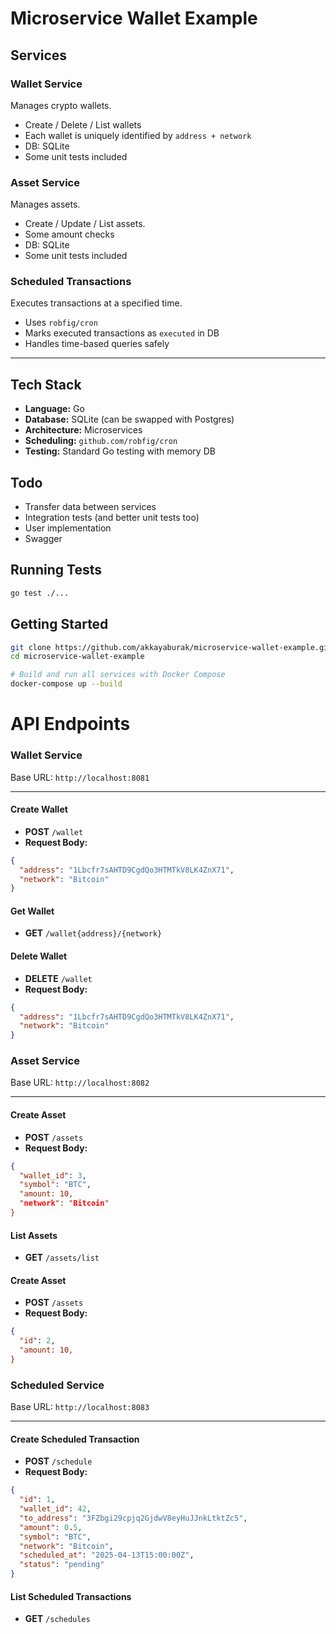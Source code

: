 # Microservice Wallet Example

## Services

### Wallet Service
Manages crypto wallets.
- Create / Delete / List wallets
- Each wallet is uniquely identified by `address + network`
- DB: SQLite
- Some unit tests included

### Asset Service
Manages assets.
- Create / Update / List assets.
- Some amount checks
- DB: SQLite
- Some unit tests included

### Scheduled Transactions
Executes transactions at a specified time.
- Uses `robfig/cron`
- Marks executed transactions as `executed` in DB
- Handles time-based queries safely

---

## Tech Stack

- **Language:** Go
- **Database:** SQLite (can be swapped with Postgres)
- **Architecture:** Microservices
- **Scheduling:** `github.com/robfig/cron`
- **Testing:** Standard Go testing with memory DB

## Todo

- Transfer data between services
- Integration tests (and better unit tests too)
- User implementation
- Swagger

## Running Tests
```bash
go test ./...
```

## Getting Started
```bash
git clone https://github.com/akkayaburak/microservice-wallet-example.git
cd microservice-wallet-example

# Build and run all services with Docker Compose
docker-compose up --build

```

# API Endpoints

### Wallet Service

Base URL: `http://localhost:8081`

---

#### Create Wallet

- **POST** `/wallet`
- **Request Body:**
```json
{
  "address": "1Lbcfr7sAHTD9CgdQo3HTMTkV8LK4ZnX71",
  "network": "Bitcoin"
}
```

#### Get Wallet

- **GET** `/wallet{address}/{network}`

#### Delete Wallet

- **DELETE** `/wallet`
- **Request Body:**
```json
{
  "address": "1Lbcfr7sAHTD9CgdQo3HTMTkV8LK4ZnX71",
  "network": "Bitcoin"
}
```


### Asset Service

Base URL: `http://localhost:8082`

---
#### Create Asset

- **POST** `/assets`
- **Request Body:**
```json
{
  "wallet_id": 3,
  "symbol": "BTC",
  "amount: 10,
  "network": "Bitcoin"
}
```

#### List Assets

- **GET** `/assets/list`

#### Create Asset

- **POST** `/assets`
- **Request Body:**
```json
{
  "id": 2,
  "amount: 10,
}
```

### Scheduled Service

Base URL: `http://localhost:8083`

---

#### Create Scheduled Transaction

- **POST** `/schedule`
- **Request Body:**
```json
{
  "id": 1,
  "wallet_id": 42,
  "to_address": "3FZbgi29cpjq2GjdwV8eyHuJJnkLtktZc5",
  "amount": 0.5,
  "symbol": "BTC",
  "network": "Bitcoin",
  "scheduled_at": "2025-04-13T15:00:00Z",
  "status": "pending"
}
```

#### List Scheduled Transactions

- **GET** `/schedules`




